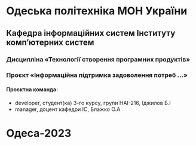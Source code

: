 # Одеська політехніка МОН України
## Кафедра інформаційних систем Інституту комп’ютерних систем
### Дисципліна «Технології створення програмних продуктів»
### Проєкт «Інформаційна підтримка задоволення потреб ...»
#### Проєктна команда:
- developer, студент(ка) 3-го курсу, групи НАІ-216, Іджилов Б.І
- manager, доцент кафедри ІС, Блажко О.А
# Одеса-2023
